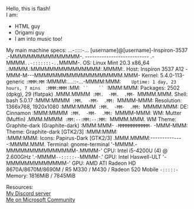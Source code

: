 Hello, this is flash! <br>
I am: <br>
- HTML guy
- Origami guy 
- I am into music too!

My main machine specs:
             ...-:::::-...                 [username]@[username]-Inspiron-3537 
          .-MMMMMMMMMMMMMMM-.              --------------------------- 
      .-MMMM`..-:::::::-..`MMMM-.          OS: Linux Mint 20.3 x86_64 
    .:MMMM.:MMMMMMMMMMMMMMM:.MMMM:.        Host: Inspiron 3537 A12 
   -MMM-M---MMMMMMMMMMMMMMMMMMM.MMM-       Kernel: 5.4.0-113-generic 
 `:MMM:MM`  :MMMM:....::-...-MMMM:MMM:`    Uptime: 1 day, 23 hours, 7 mins 
 :MMM:MMM`  :MM:`  ``    ``  `:MMM:MMM:    Packages: 2502 (dpkg), 29 (flatpak) 
.MMM.MMMM`  :MM.  -MM.  .MM-  `MMMM.MMM.   Shell: bash 5.0.17 
:MMM:MMMM`  :MM.  -MM-  .MM:  `MMMM-MMM:   Resolution: 1366x768, 1920x1080 
:MMM:MMMM`  :MM.  -MM-  .MM:  `MMMM:MMM:   DE: Cinnamon 
:MMM:MMMM`  :MM.  -MM-  .MM:  `MMMM-MMM:   WM: Mutter (Muffin) 
.MMM.MMMM`  :MM:--:MM:--:MM:  `MMMM.MMM.   WM Theme: Graphite-dark (Graphite-dark) 
 :MMM:MMM-  `-MMMMMMMMMMMM-`  -MMM-MMM:    Theme: Graphite-dark [GTK2/3] 
  :MMM:MMM:`                `:MMM:MMM:     Icons: Papirus-Dark [GTK2/3] 
   .MMM.MMMM:--------------:MMMM.MMM.      Terminal: gnome-terminal 
     '-MMMM.-MMMMMMMMMMMMMMM-.MMMM-'       CPU: Intel i5-4200U (4) @ 2.600GHz 
       '.-MMMM``--:::::--``MMMM-.'         GPU: Intel Haswell-ULT 
            '-MMMMMMMMMMMMM-'              GPU: AMD ATI Radeon HD 8670A/8670M/8690M / R5 M330 / M430 / Radeon 520 Mobile 
               ``-:::::-``                 Memory: 1816MiB / 7845MiB
               

Resources: <br>
[My Discord server](https://discord.gg/r3F5S9hAMr)<br>
[Me on Microsoft Community](https://answers.microsoft.com/en-us/profile/88200ed7-8a78-47e6-9d65-4251906b13b9)
